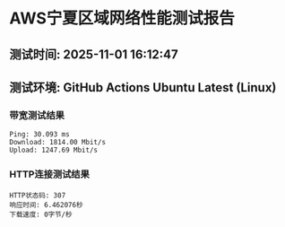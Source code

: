 # AWS宁夏区域网络性能测试报告
## 测试时间: 2025-11-01 16:12:47
## 测试环境: GitHub Actions Ubuntu Latest (Linux)

### 带宽测试结果
```
Ping: 30.093 ms
Download: 1814.00 Mbit/s
Upload: 1247.69 Mbit/s
```

### HTTP连接测试结果
```
HTTP状态码: 307
响应时间: 6.462076秒
下载速度: 0字节/秒
```

